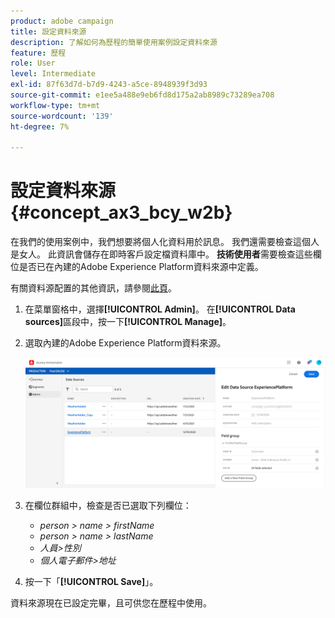 ```yaml
---
product: adobe campaign
title: 設定資料來源
description: 了解如何為歷程的簡單使用案例設定資料來源
feature: 歷程
role: User
level: Intermediate
exl-id: 87f63d7d-b7d9-4243-a5ce-8948939f3d93
source-git-commit: e1ee5a488e9eb6fd8d175a2ab8989c73289ea708
workflow-type: tm+mt
source-wordcount: '139'
ht-degree: 7%

---
```


# 設定資料來源{#concept_ax3_bcy_w2b}

在我們的使用案例中，我們想要將個人化資料用於訊息。 我們還需要檢查這個人是女人。 此資訊會儲存在即時客戶設定檔資料庫中。 **技術使用者**&#x200B;需要檢查這些欄位是否已在內建的Adobe Experience Platform資料來源中定義。

有關資料源配置的其他資訊，請參閱[此頁](../datasource/about-data-sources.md)。

1. 在菜單窗格中，選擇&#x200B;**[!UICONTROL Admin]**。 在&#x200B;**[!UICONTROL Data sources]**&#x200B;區段中，按一下&#x200B;**[!UICONTROL Manage]**。
1. 選取內建的Adobe Experience Platform資料來源。

   ![](../assets/journey23.png)

1. 在欄位群組中，檢查是否已選取下列欄位：

   * _person > name > firstName_
   * _person > name > lastName_
   * _人員>性別_
   * _個人電子郵件>地址_

1. 按一下「**[!UICONTROL Save]**」。

資料來源現在已設定完畢，且可供您在歷程中使用。
